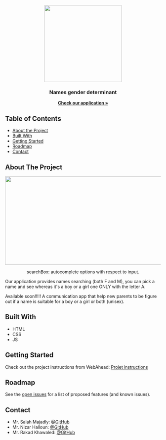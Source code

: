 
<!-- PROJECT LOGO -->
<br />

<p align="center">
  <img src="https://github.com/WebAhead7/searchBox/blob/main/public/img/logo.jpg" width="250" height="248"/>
</p>
<p align="center">
  <h3 align="center"> Names gender determinant </h3>
  <p align="center">
    <a href="https://searchbox123.herokuapp.com/"><strong>Check our application »</strong></a>
  </p>
</p>

<!-- TABLE OF CONTENTS -->

## Table of Contents

- [About the Project](#about-the-project)
- [Built With](#built-with)
- [Getting Started](#getting-started)
- [Roadmap](#roadmap)
- [Contact](#contact)

<!-- ABOUT THE PROJECT -->

## About The Project

<p align="center">
  <img src="https://github.com/WebAhead7/searchBox/blob/main/public/img/screenshot.PNG" width="600" height="286" />
</p>
<p align="center">  searchBox: autocomplete options with respect to input. 

  Our application provides names searching (both F and M), you can pick a name and see whereas it's a boy or a girl one ONLY with the letter A. </p>

Available soon!!!!!
A communication app that help new parents to be figure out if a name is suitable for a boy or a girl or both (unisex). 

## Built With

- HTML
- CSS
- JS

<!-- GETTING STARTED -->

## Getting Started

Check out the project instructions from WebAhead: [Projet instructions](https://github.com/WebAhead/master-reference/blob/master/coursebook/week-5/project.md)

<!-- ROADMAP -->

## Roadmap

See the [open issues](https://github.com/WebAhead7/searchBox/issues) for a list of proposed features (and known issues).

<!-- CONTACT -->

## Contact

- Mr. Salah Majadly: [@GitHub](https://github.com/mjmajadly)
- Mr. Nizar Halloun: [@GitHub](https://github.com/nizarhalloun)
- Mr. Rakad Khawaled: [@GitHub](https://github.com/rakad-kh)
